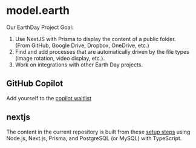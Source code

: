# model.earth

Our EarthDay Project Goal:

1. Use NextJS with Prisma to display the content of a public folder.  
(From GitHub, Google Drive, Dropbox, OneDrive, etc.)
2. Find and add processes that are automatically driven by the file types (image rotation, video display, etc.).
3. Work on integrations with other Earth Day projects.

## GitHub Copilot

Add yourself to the [copilot waitlist](https://github.com/features/copilot/signup)

## nextjs

The content in the current repository is built from these 
[setup steps](https://vercel.com/guides/nextjs-prisma-postgres) using Node.js, Next.js, 
Prisma, and PostgreSQL (or MySQL) with TypeScript.